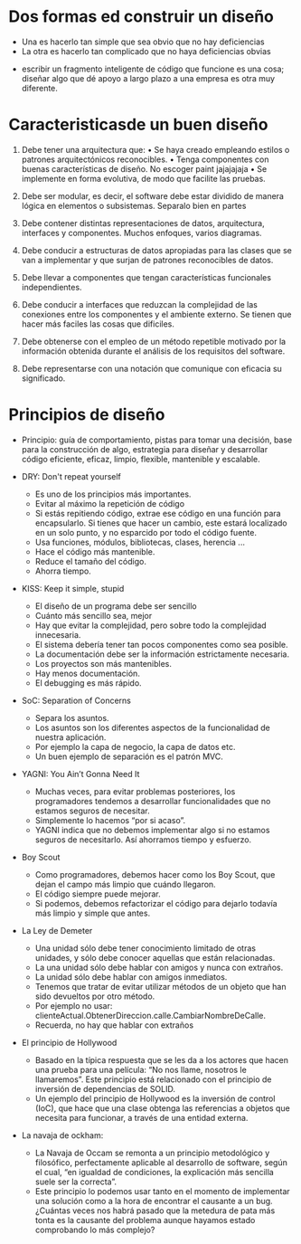 # Dos formas ed construir un diseño

- Una es hacerlo tan simple que sea obvio que no hay deficiencias
- La otra es hacerlo tan complicado que no haya deficiencias obvias

* escribir un fragmento inteligente de código que funcione es una cosa; diseñar algo que dé apoyo a largo plazo a una empresa es otra muy diferente.

# Caracteristicasde un buen diseño

1. Debe tener una arquitectura que:
• Se haya creado empleando estilos o patrones arquitectónicos reconocibles.
• Tenga componentes con buenas características de diseño. No escoger paint jajajajaja
• Se implemente en forma evolutiva, de modo que facilite las pruebas.

2. Debe ser modular, es decir, el software debe estar dividido de manera lógica en elementos o subsistemas. Separalo bien en partes

3. Debe contener distintas representaciones de datos, arquitectura, interfaces y componentes. Muchos enfoques, varios diagramas.

4. Debe conducir a estructuras de datos apropiadas para las clases que se van a implementar y que surjan de patrones reconocibles de datos. 

5. Debe llevar a componentes que tengan características funcionales independientes.

6. Debe conducir a interfaces que reduzcan la complejidad de las conexiones entre los componentes y el ambiente externo. Se tienen que hacer más faciles las cosas que dificiles.

7. Debe obtenerse con el empleo de un método repetible motivado por la información obtenida durante el análisis de los requisitos del software.

8. Debe representarse con una notación que comunique con eficacia su significado.

# Principios de diseño

- Principio: guía de comportamiento, pistas para tomar una decisión, base para la construcción de algo, estrategia para diseñar y desarrollar código eficiente, eficaz, limpio, flexible, mantenible y escalable.

- DRY: Don't repeat yourself
    * Es uno de los principios más importantes. 
    * Evitar al máximo la repetición de código
    * Si estás repitiendo código, extrae ese código en una función para encapsularlo. Si tienes que hacer un cambio, este estará localizado en un solo punto, y no esparcido por todo el código fuente.
    * Usa funciones, módulos, bibliotecas, clases, herencia ...
    * Hace el código más mantenible.
    * Reduce el tamaño del código.
    * Ahorra tiempo.

- KISS: Keep it simple, stupid
    * El diseño de un programa debe ser sencillo
    * Cuánto más sencillo sea, mejor
    * Hay que evitar la complejidad, pero sobre todo la complejidad innecesaria.
    * El sistema debería tener tan pocos componentes como sea posible.
    * La documentación debe ser la información estrictamente necesaria.
    * Los proyectos son más mantenibles.
    * Hay menos documentación.
    * El debugging es más rápido.

- SoC: Separation of Concerns
    * Separa los asuntos.
    * Los asuntos son los diferentes aspectos de la funcionalidad de nuestra aplicación.
    * Por ejemplo la capa de negocio, la capa de datos etc.
    * Un buen ejemplo de separación es el patrón MVC.

- YAGNI: You Ain’t Gonna Need It
    * Muchas veces, para evitar problemas posteriores, los programadores tendemos a desarrollar funcionalidades que no estamos seguros de necesitar. 
    * Simplemente lo hacemos “por si acaso”. 
    * YAGNI indica que no debemos implementar algo si no estamos seguros de necesitarlo. Así ahorramos tiempo y esfuerzo.

- Boy Scout
    * Como programadores, debemos hacer como los Boy Scout, que dejan el campo más limpio que cuándo llegaron.
    * El código siempre puede mejorar.
    * Si podemos, debemos refactorizar el código para dejarlo todavía más limpio y simple que antes.

- La Ley de Demeter
    * Una unidad sólo debe tener conocimiento limitado de otras unidades, y sólo debe conocer aquellas que están relacionadas.
    * La una unidad sólo debe hablar con amigos y nunca con extraños.
    * La unidad sólo debe hablar con amigos inmediatos.
    * Tenemos que tratar de evitar utilizar métodos de un objeto que han sido devueltos por otro método.
    * Por ejemplo no usar:
    clienteActual.ObtenerDireccion.calle.CambiarNombreDeCalle.
    * Recuerda, no hay que hablar con extraños

- El principio de Hollywood
    * Basado en la típica respuesta que se les da a los actores que hacen una prueba para una película: “No nos llame, nosotros le llamaremos”. Este principio está relacionado con el principio de inversión de dependencias de SOLID.
    * Un ejemplo del principio de Hollywood es la inversión de control (IoC), que hace que una clase obtenga las referencias a objetos que necesita para funcionar, a través de una entidad externa.

- La navaja de ockham:
    * La Navaja de Occam se remonta a un principio metodológico y filosófico, perfectamente aplicable al desarrollo de software, según el cual, “en igualdad de condiciones, la explicación más sencilla suele ser la correcta”.
    * Este principio lo podemos usar tanto en el momento de implementar una solución como a la hora de encontrar el causante a un bug. ¿Cuántas veces nos habrá pasado que la metedura de pata más tonta es la causante del problema aunque hayamos estado comprobando lo más complejo?

